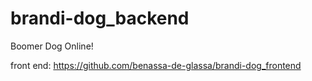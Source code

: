 # brandi-dog_backend

Boomer Dog Online!

front end: https://github.com/benassa-de-glassa/brandi-dog_frontend
